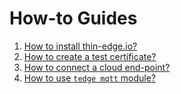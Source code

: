 # How-to Guides

1. [How to install thin-edge.io?](./002_installation.md)
2. [How to create a test certificate?](./003_registration.md)
3. [How to connect a cloud end-point?](./004_connect.md)
4. [How to use `tedge mqtt` module?](./005_pub_sub.md)
